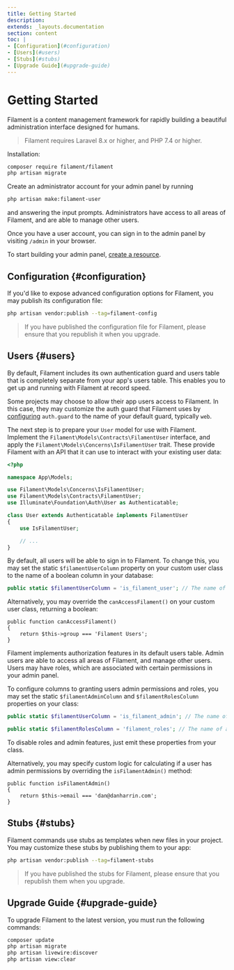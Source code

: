 ```yaml
---
title: Getting Started
description:
extends: _layouts.documentation
section: content
toc: |
- [Configuration](#configuration)
- [Users](#users)
- [Stubs](#stubs)
- [Upgrade Guide](#upgrade-guide)
---
```


# Getting Started

<p class="lg:text-2xl">Filament is a content management framework for rapidly building a beautiful administration interface designed for humans.</p>

> Filament requires Laravel 8.x or higher, and PHP 7.4 or higher.

Installation:

```bash
composer require filament/filament
php artisan migrate
```

Create an administrator account for your admin panel by running

```bash
php artisan make:filament-user
```

and answering the input prompts. Administrators have access to all areas of Filament, and are able to manage other users.

Once you have a user account, you can sign in to the admin panel by visiting `/admin` in your browser.

To start building your admin panel, [create a resource](/docs/resources).

## Configuration {#configuration}

If you'd like to expose advanced configuration options for Filament, you may publish its configuration file:

```bash
php artisan vendor:publish --tag=filament-config
```

> If you have published the configuration file for Filament, please ensure that you republish it when you upgrade.

## Users {#users}

By default, Filament includes its own authentication guard and users table that is completely separate from your app's users table. This enables you to get up and running with Filament at record speed.

Some projects may choose to allow their app users access to Filament. In this case, they may customize the auth guard that Filament uses by [configuring](#configuration) `auth.guard` to the name of your default guard, typically `web`.

The next step is to prepare your `User` model for use with Filament. Implement the `Filament\Models\Contracts\FilamentUser` interface, and apply the `Filament\Models\Concerns\IsFilamentUser` trait. These provide Filament with an API that it can use to interact with your existing user data:

```php
<?php

namespace App\Models;

use Filament\Models\Concerns\IsFilamentUser;
use Filament\Models\Contracts\FilamentUser;
use Illuminate\Foundation\Auth\User as Authenticatable;

class User extends Authenticatable implements FilamentUser
{
    use IsFilamentUser;

    // ...
}
```

By default, all users will be able to sign in to Filament. To change this, you may set the static `$filamentUserColumn` property on your custom user class to the name of a boolean column in your database:

```php
public static $filamentUserColumn = 'is_filament_user'; // The name of a boolean column in your database.
```

Alternatively, you may override the `canAccessFilament()` on your custom user class, returning a boolean:

```
public function canAccessFilament()
{
    return $this->group === 'Filament Users';
}
```

Filament implements authorization features in its default users table. Admin users are able to access all areas of Filament, and manage other users. Users may have roles, which are associated with certain permissions in your admin panel.

To configure columns to granting users admin permissions and roles, you may set the static `$filamentAdminColumn` and `$filamentRolesColumn` properties on your class:

```php
public static $filamentUserColumn = 'is_filament_admin'; // The name of a boolean column in your database.

public static $filamentRolesColumn = 'filament_roles'; // The name of a JSON column in your database.
```

To disable roles and admin features, just emit these properties from your class.

Alternatively, you may specify custom logic for calculating if a user has admin permissions by overriding the `isFilamentAdmin()` method:

```
public function isFilamentAdmin()
{
    return $this->email === 'dan@danharrin.com';
}
```

## Stubs {#stubs}

Filament commands use stubs as templates when new files in your project. You may customize these stubs by publishing them to your app:

```bash
php artisan vendor:publish --tag=filament-stubs
```

> If you have published the stubs for Filament, please ensure that you republish them when you upgrade.

## Upgrade Guide {#upgrade-guide}

To upgrade Filament to the latest version, you must run the following commands:

```bash
composer update
php artisan migrate
php artisan livewire:discover
php artisan view:clear
```
